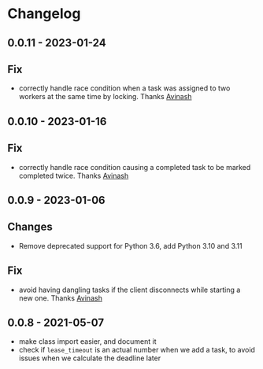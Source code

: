 # Changelog

## 0.0.11 - 2023-01-24

## Fix
* correctly handle race condition when a task was assigned to two workers at the same time by locking. Thanks [Avinash](https://github.com/nash0740)
## 0.0.10 - 2023-01-16

## Fix
* correctly handle race condition causing a completed task to be marked completed twice. Thanks [Avinash](https://github.com/nash0740)

## 0.0.9 - 2023-01-06

## Changes

* Remove deprecated support for Python 3.6, add Python 3.10 and 3.11
## Fix
* avoid having dangling tasks if the client disconnects while starting a new one. Thanks [Avinash](https://github.com/nash0740)

## 0.0.8 - 2021-05-07

* make class import easier, and document it
* check if `lease_timeout` is an actual number when we add a task, to avoid
  issues when we calculate the deadline later
